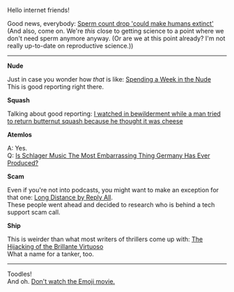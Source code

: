 Hello internet friends!

Good news, everybody: [Sperm count drop 'could make humans extinct'](http://www.bbc.com/news/health-40719743)  
(And also, come on. We're *this* close to getting science to a point where we don't need sperm anymore anyway. (Or are we at this point already? I'm not really up-to-date on reproductive science.))

---

**Nude**

Just in case you wonder how *that* is like: [Spending a Week in the Nude](https://www.racked.com/2017/7/25/16005206/nudist-retreat-naturist-society)  
This is good reporting right there.

**Squash**

Talking about good reporting: [I watched in bewilderment while a man tried to return butternut squash because he thought it was cheese](https://www.sbnation.com/lookit/2017/7/24/16019286/squash-cheese-grocery-store)  

**Atemlos**

A: Yes.  
Q: [Is Schlager Music The Most Embarrassing Thing Germany Has Ever Produced?](https://theawl.com/is-schlager-music-the-most-embarrassing-thing-germany-has-ever-produced-ab1863ef0ce8)

**Scam**

Even if you're not into podcasts, you might want to make an exception for that one: [Long Distance by Reply All](https://gimletmedia.com/episode/long-distance/).  
These people went ahead and decided to research who is behind a tech support scam call.

**Ship**

This is weirder than what most writers of thrillers come up with: [The Hijacking of the Brillante Virtuoso](https://www.bloomberg.com/features/2017-hijacking-of-brillante-virtuoso/)  
What a name for a tanker, too.

---

Toodles!  
And oh. [Don't watch the Emoji movie.](http://www.vulture.com/2017/07/the-emoji-movie-will-send-you-into-a-spiral-emoji-of-despair.html)